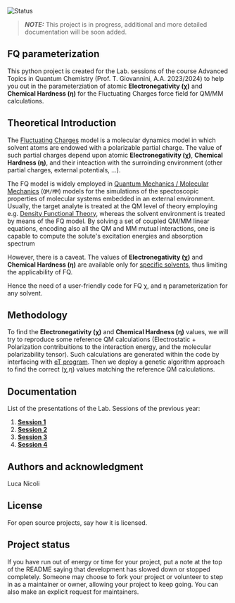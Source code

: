 ![Status](https://img.shields.io/badge/Status-Work_in_Progress-yellow)
> **_NOTE:_**  This project is in progress, additional and more detailed documentation will be soon added.


## FQ parameterization
This python project is created for the Lab. sessions of the course Advanced Topics in Quantum Chemistry (Prof. T. Giovannini, A.A. 2023/2024) to help you out in the parameterziation of atomic **Electronegativity (χ)** and **Chemical Hardness (η)** for the Fluctuating Charges force field for QM/MM calculations.

## Theoretical Introduction
The [Fluctuating Charges](https://pubs.aip.org/aip/jcp/article/101/7/6141/166365/Dynamical-fluctuating-charge-force-fields) model is a molecular dynamics model in which solvent atoms are endowed with a polarizable partial charge. 
The value of such partial charges depend upon atomic **Electronegativity (χ)**, **Chemical Hardness (η)**, and their inteaction with the surroinding environment (other partial charges, external potentials, ...).

The FQ model is widely employed in [Quantum Mechanics / Molecular Mechanics](https://pubs.aip.org/aip/jcp/article/157/21/214101/2842082/Assessing-the-quality-of-QM-MM-approaches-to) (`QM/MM`) models for the simulations of the spectoscopic properties of molecular systems embedded in an external environment.
Usually, the target analyte is treated at the QM level of theory employing e.g. [Density Functional Theory](https://en.wikipedia.org/wiki/Density_functional_theory), whereas the solvent environment is treated by means of the FQ model. 
By solving a set of coupled QM/MM linear equations, encoding also all the QM and MM mutual interactions, one is capable to compute the solute's excitation energies and absorption spectrum

However, there is a caveat. 
The values of **Electronegativity (χ)** and **Chemical Hardness (η)** are available only for [specific solvents](https://pubs.acs.org/doi/full/10.1021/acs.jctc.1c00763), thus limiting the applicability of FQ.

Hence the need of a user-friendly code for FQ χ, and η parameterization for any solvent.

## Methodology
To find the  **Electronegativity (χ)** and **Chemical Hardness (η)** values, we will try to reproduce some reference QM calculations (Electrostatic + Polarization contribuitions to the interaction energy, and the molecular polarizability tensor).
Such calculations are generated within the code by interfacing with [eT program](https://etprogram.org/).
Then we deploy a genetic algorithm approach to find the correct (χ,η) values matching the reference QM calculations.

## Documentation
List of the presentations of the Lab. Sessions of the previous year:
1. [**Session 1**](https://github.com/nicoli-luca/fq_parameterization/blob/main/docs/Session_1.pdf)
3. [**Session 2**](https://github.com/nicoli-luca/fq_parameterization/blob/main/docs/Session_2.pdf)
4. [**Session 3**](https://github.com/nicoli-luca/fq_parameterization/blob/main/docs/Session_3.pdf)
5. [**Session 4**](https://github.com/nicoli-luca/fq_parameterization/blob/main/docs/Session_4.pdf)

## Authors and acknowledgment
Luca Nicoli

## License
For open source projects, say how it is licensed.

## Project status
If you have run out of energy or time for your project, put a note at the top of the README saying that development has slowed down or stopped completely. Someone may choose to fork your project or volunteer to step in as a maintainer or owner, allowing your project to keep going. You can also make an explicit request for maintainers.
